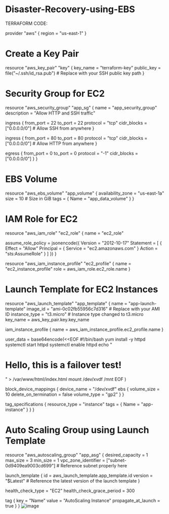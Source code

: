 # Disaster-Recovery-using-EBS
TERRAFORM CODE:

provider "aws" {
  region = "us-east-1"
}

# Create a Key Pair
resource "aws_key_pair" "key" {
  key_name   = "terraform-key"
  public_key = file("~/.ssh/id_rsa.pub") # Replace with your SSH public key path
}

# Security Group for EC2
resource "aws_security_group" "app_sg" {
  name        = "app_security_group"
  description = "Allow HTTP and SSH traffic"

  ingress {
    from_port   = 22
    to_port     = 22
    protocol    = "tcp"
    cidr_blocks = ["0.0.0.0/0"] # Allow SSH from anywhere
  }

  ingress {
    from_port   = 80
    to_port     = 80
    protocol    = "tcp"
    cidr_blocks = ["0.0.0.0/0"] # Allow HTTP from anywhere
  }

  egress {
    from_port   = 0
    to_port     = 0
    protocol    = "-1"
    cidr_blocks = ["0.0.0.0/0"]
  }
}

# EBS Volume
resource "aws_ebs_volume" "app_volume" {
  availability_zone = "us-east-1a"
  size              = 10 # Size in GiB
  tags = {
    Name = "app_data_volume"
  }
}

# IAM Role for EC2
resource "aws_iam_role" "ec2_role" {
  name = "ec2_role"

  assume_role_policy = jsonencode({
    Version = "2012-10-17"
    Statement = [
      {
        Effect = "Allow"
        Principal = {
          Service = "ec2.amazonaws.com"
        }
        Action = "sts:AssumeRole"
      }
    ]
  })
}

resource "aws_iam_instance_profile" "ec2_profile" {
  name = "ec2_instance_profile"
  role = aws_iam_role.ec2_role.name
}

# Launch Template for EC2 Instances
resource "aws_launch_template" "app_template" {
  name = "app-launch-template"
  image_id      = "ami-0c02fb55956c7d316"  # Replace with your AMI ID
  instance_type = "t3.micro"  # Instance type changed to t3.micro
  key_name      = aws_key_pair.key.key_name
  
  iam_instance_profile {
    name = aws_iam_instance_profile.ec2_profile.name
  }
   
  user_data = base64encode(<<EOF
    #!/bin/bash
    yum install -y httpd
    systemctl start httpd
    systemctl enable httpd
    echo "<h1>Hello, this is a failover test!</h1>" > /var/www/html/index.html
    mount /dev/xvdf /mnt
EOF
  )
        
  block_device_mappings {
    device_name = "/dev/xvdf"
    ebs {
      volume_size           = 10
      delete_on_termination = false
      volume_type           = "gp2"
    }
  }

  tag_specifications {
    resource_type = "instance"
    tags = {
      Name = "app-instance"
    }
  }
}

# Auto Scaling Group using Launch Template
resource "aws_autoscaling_group" "app_asg" {
  desired_capacity     = 1
  max_size             = 3
  min_size             = 1
  vpc_zone_identifier  = ["subnet-0d9409ea9003cd699"]  # Reference subnet properly here
  
  launch_template {
    id      = aws_launch_template.app_template.id
    version = "$Latest"  # Reference the latest version of the launch template
  }

  health_check_type    = "EC2"
  health_check_grace_period = 300
  
  tag {
    key                 = "Name"
    value               = "AutoScaling Instance"
    propagate_at_launch = true
  }
}
![image](https://github.com/user-attachments/assets/2546f780-654f-49c5-826e-0721d6f37903)
